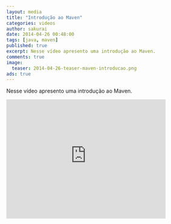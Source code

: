 ```yaml
---
layout: media
title: "Introdução ao Maven"
categories: videos
author: sakurai
date: 2014-04-26 00:48:00
tags: [java, maven]
published: true
excerpt: Nesse vídeo apresento uma introdução ao Maven.
comments: true
image:
  teaser: 2014-04-26-teaser-maven-introducao.png
ads: true
---
```


Nesse vídeo apresento uma introdução ao Maven.

<iframe width="420" height="315" src="https://www.youtube.com/embed/VafKciucJHQ" frameborder="0" allowfullscreen></iframe>
